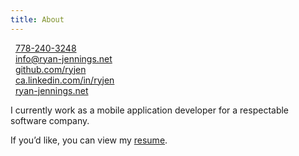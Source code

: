 ```yaml
---
title: About
---
```


 <i class="fa fa-phone"></i>  &nbsp; <a href="tel:1-778-240-3248">778-240-3248</a><br/>
 <i class="fa fa-envelope"></i>  &nbsp; <a href="mailto:ryan@arg3.com?subject=Saw%20your%20resume">info@ryan-jennings.net</a><br/>
 <i class="fa fa-github"></i>  &nbsp; [github.com/ryjen](https://github.com/ryjen?tab=repositories) <br/>
 <i class="fa fa-linkedin"></i>  &nbsp; [ca.linkedin.com/in/ryjen](http://ca.linkedin.com/in/ryjen) <br />
 <i class="fa fa-globe"></i>  &nbsp; [ryan-jennings.net](http://ryan-jennings.net) <br/>

I currently work as a mobile application developer for a respectable software company.

If you’d like, you can view my [resume](/about/resume).
